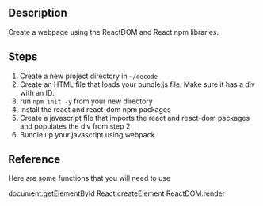 ## Description
Create a webpage using the ReactDOM and React npm libraries.

## Steps
1. Create a new project directory in `~/decode`
2. Create an HTML file that loads your bundle.js file. Make sure it has a div with an ID.
3. run `npm init -y` from your new directory
4. Install the react and react-dom npm packages
5. Create a javascript file that imports the react and react-dom packages and populates the div from step 2.
6. Bundle up your javascript using webpack

## Reference

Here are some functions that you will need to use

document.getElementById
React.createElement
ReactDOM.render
